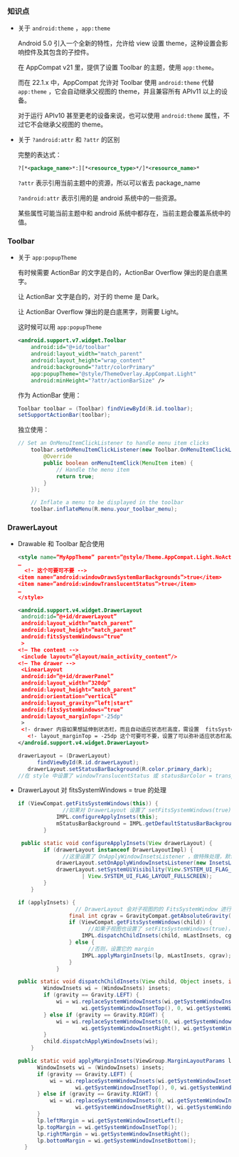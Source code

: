 ### 知识点

* 关于 `android:theme` ，`app:theme`

  Android 5.0 引入一个全新的特性，允许给 view 设置 theme，这种设置会影响控件及其包含的子控件。

  在 AppCompat v21 里，提供了设置 Toolbar 的主题，使用 `app:theme`。

  而在 22.1.x 中，AppCompat 允许对 Toolbar 使用 `android:theme` 代替 `app:theme` ，它会自动继承父视图的 theme，并且兼容所有 APIv11 以上的设备。

  对于运行 APIv10 甚至更老的设备来说，也可以使用 `android:theme` 属性，不过它不会继承父视图的 theme。

* 关于 `?android:attr` 和 `?attr` 的区别

  完整的表达式：

  ``` xml
  ?[*<package_name>*:][*<resource_type>*/]*<resource_name>*
  ```

  `?attr` 表示引用当前主题中的资源，所以可以省去 package_name

  `?android:attr` 表示引用的是 android 系统中的一些资源。

  某些属性可能当前主题中和 android 系统中都存在，当前主题会覆盖系统中的值。

### Toolbar

* 关于 `app:popupTheme`

  有时候需要 ActionBar 的文字是白的，ActionBar Overflow 弹出的是白底黑字。

  让 ActionBar 文字是白的，对于的 theme 是 Dark。

  让 ActionBar Overflow 弹出的是白底黑字，则需要 Light。

  这时候可以用 `app:popupTheme`

  ``` xml
  <android.support.v7.widget.Toolbar
      android:id="@+id/toolbar"
      android:layout_width="match_parent"
      android:layout_height="wrap_content"
      android:background="?attr/colorPrimary"
      app:popupTheme="@style/ThemeOverlay.AppCompat.Light"
      android:minHeight="?attr/actionBarSize" />
  ```
  作为 ActionBar 使用：

  ``` java
  Toolbar toolbar = (Toolbar) findViewById(R.id.toolbar);
  setSupportActionBar(toolbar);
  ```

  独立使用：

  ``` java
  // Set an OnMenuItemClickListener to handle menu item clicks
      toolbar.setOnMenuItemClickListener(new Toolbar.OnMenuItemClickListener() {
          @Override
          public boolean onMenuItemClick(MenuItem item) {
              // Handle the menu item
              return true;
          }
      });

      // Inflate a menu to be displayed in the toolbar
      toolbar.inflateMenu(R.menu.your_toolbar_menu);
  ```

### DrawerLayout

* Drawable 和 Toolbar 配合使用

  ``` xml
  <style name=”MyAppTheme” parent=”@style/Theme.AppCompat.Light.NoActionBar”>
  …
    <!- 这个可要可不要 -->
  <item name=”android:windowDrawsSystemBarBackgrounds”>true</item>
  <item name=”android:windowTranslucentStatus”>true</item>
  …
  </style>
  ```

  ``` xml
  <android.support.v4.widget.DrawerLayout 
   android:id=”@+id/drawerLayout”
   android:layout_width=”match_parent”
   android:layout_height=”match_parent”
   android:fitsSystemWindows=”true”
   >
  <!— The content -->
   <include layout=”@layout/main_activity_content”/>
  <!— The drawer -->
   <LinearLayout
   android:id=”@+id/drawerPanel”
   android:layout_width=”320dp”
   android:layout_height=”match_parent”
   android:orientation=”vertical”
   android:layout_gravity=”left|start”
   android:fitsSystemWindows=”true”
   android:layout_marginTop="-25dp"
   >
   <!- drawer 内容如果想延伸到状态栏，而且自动适应状态栏高度，需设置  fitsSystemWindows = true -->
     <!- layout_marginTop = -25dp 这个可要可不要，设置了可以弥补适应状态栏高度所设置的 padding ->
  </android.support.v4.widget.DrawerLayout>
  ```

  ``` java
  drawerLayout = (DrawerLayout)  
        findViewById(R.id.drawerLayout);  
     drawerLayout.setStatusBarBackground(R.color.primary_dark);
  //在 style 中设置了 windowTranslucentStatus 或 statusBarColor = transparent ，那么只能在 DrawerLayout 中设置状态栏颜色，注意 DrawerLayout 需设置 fitsSystemWindows = true，而且状态栏颜色必须是透明的
  ```

* DrawerLayout 对 fitsSystemWindows = true 的处理

  ``` java
  if (ViewCompat.getFitsSystemWindows(this)) {
    			//如果对 DrawerLayout 设置了 setFitsSystemWindows(true)，则会自动设置 FULLSCREEN，且设置默认状态栏颜色
              IMPL.configureApplyInsets(this);
              mStatusBarBackground = IMPL.getDefaultStatusBarBackground(context);
          }

   public static void configureApplyInsets(View drawerLayout) {
          if (drawerLayout instanceof DrawerLayoutImpl) {
            	//这里设置了 OnApplyWindowInsetsListener ，做特殊处理，默认为设置 padding
              drawerLayout.setOnApplyWindowInsetsListener(new InsetsListener());
              drawerLayout.setSystemUiVisibility(View.SYSTEM_UI_FLAG_LAYOUT_STABLE
                      | View.SYSTEM_UI_FLAG_LAYOUT_FULLSCREEN);
          }
      }
  ```

  ```java
  if (applyInsets) {
    				// DrawerLayout 会对子视图的的 FitsSystemWindow 进行特殊处理
                  final int cgrav = GravityCompat.getAbsoluteGravity(lp.gravity, layoutDirection);
                  if (ViewCompat.getFitsSystemWindows(child)) {
                    	//如果子视图也设置了 setFitsSystemWindows(true)，则继续分发给子视图
                      IMPL.dispatchChildInsets(child, mLastInsets, cgrav);
                  } else {
                    	//否则，设置它的 margin
                      IMPL.applyMarginInsets(lp, mLastInsets, cgrav);
                  }
              }

  public static void dispatchChildInsets(View child, Object insets, int gravity) {
          WindowInsets wi = (WindowInsets) insets;
          if (gravity == Gravity.LEFT) {
              wi = wi.replaceSystemWindowInsets(wi.getSystemWindowInsetLeft(),
                      wi.getSystemWindowInsetTop(), 0, wi.getSystemWindowInsetBottom());
          } else if (gravity == Gravity.RIGHT) {
              wi = wi.replaceSystemWindowInsets(0, wi.getSystemWindowInsetTop(),
                      wi.getSystemWindowInsetRight(), wi.getSystemWindowInsetBottom());
          }
          child.dispatchApplyWindowInsets(wi);
      }
  ```

  ``` java
  public static void applyMarginInsets(ViewGroup.MarginLayoutParams lp, Object insets, int gravity) {
        WindowInsets wi = (WindowInsets) insets;
        if (gravity == Gravity.LEFT) {
            wi = wi.replaceSystemWindowInsets(wi.getSystemWindowInsetLeft(),
                    wi.getSystemWindowInsetTop(), 0, wi.getSystemWindowInsetBottom());
        } else if (gravity == Gravity.RIGHT) {
            wi = wi.replaceSystemWindowInsets(0, wi.getSystemWindowInsetTop(),
                    wi.getSystemWindowInsetRight(), wi.getSystemWindowInsetBottom());
        }
        lp.leftMargin = wi.getSystemWindowInsetLeft();
        lp.topMargin = wi.getSystemWindowInsetTop();
        lp.rightMargin = wi.getSystemWindowInsetRight();
        lp.bottomMargin = wi.getSystemWindowInsetBottom();
    }
  ```


